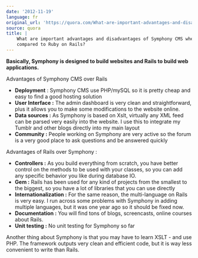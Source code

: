 ```yaml
---
date: '2012-11-19'
language: fr
original_url: 'https://quora.com/What-are-important-advantages-and-disadvantages-of-Symphony-CMS-when-compared-to-Ruby-on-Rails/answer/Clément-Renaud'
source: quora
title: |
    What are important advantages and disadvantages of Symphony CMS when
    compared to Ruby on Rails?
---
```


**Basically, Symphony is designed to build websites and Rails to build
web applications.** 
 
Advantages of Symphony CMS over Rails 
 

-   **Deployment** : Symphony CMS use PHP/mySQL so it is pretty cheap
    and easy to find a good hosting solution
-   **User Interface :** The admin dashboard is very clean and
    straightforward, plus it allows you to make some modifications to
    the website online.
-   **Data sources :** As Symphony is based on Xslt, virtually any XML
    feed can be parsed very easily into the website. I use this to
    integrate my Tumblr and other blogs directly into my main layout
-   **Community :** People working on Symphony are very active so the
    forum is a very good place to ask questions and be answered quickly

 
Advantages of Rails over Symphony : 
 

-   **Controllers :** As you build everything from scratch, you have
    better control on the methods to be used with your classes, so you
    can add any specific behavior you like during database IO.
-   **Gem :** Rails has been used for any kind of projects from the
    smallest to the biggest, so you have a lot of libraries that you can
    use directly
-   **Internationalization :** For the same reason, the multi-language
    on Rails is very easy. I run across some problems with Symphony in
    adding multiple languages, but it was one year ago so it should be
    fixed now.
-   **Documentation :** You will find tons of blogs, screencasts, online
    courses about Rails.
-   **Unit testing :** No unit testing for Symphony so far

 
Another thing about Symphony is that you may have to learn XSLT - and
use PHP. The framework outputs very clean and efficient code, but it is
way less convenient to write than Rails.
